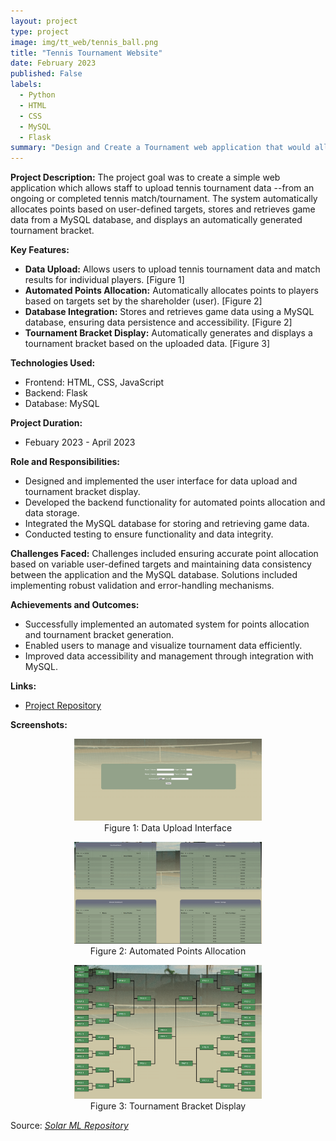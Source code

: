 ```yaml
---
layout: project
type: project
image: img/tt_web/tennis_ball.png
title: "Tennis Tournament Website"
date: February 2023
published: False
labels:
  - Python
  - HTML
  - CSS
  - MySQL
  - Flask
summary: "Design and Create a Tournament web application that would allow staff to upload tennis tournament data and individual match results from an ongoing or completed tennis match/tournament. The system automatically allocates points based on user-defined targets, stores and retrieves game data from a MySQL database, and displays an automatically generated tournament bracket."
---
```

**Project Description:**
The project goal was to create a simple web application which allows staff to upload tennis tournament data --from an ongoing or completed tennis match/tournament. The system automatically allocates points based on user-defined targets, stores and retrieves game data from a MySQL database, and displays an automatically generated tournament bracket.

**Key Features:**
- **Data Upload:** Allows users to upload tennis tournament data and match results for individual players. [Figure 1]
- **Automated Points Allocation:** Automatically allocates points to players based on targets set by the shareholder (user). [Figure 2]
- **Database Integration:** Stores and retrieves game data using a MySQL database, ensuring data persistence and accessibility. [Figure 2]
- **Tournament Bracket Display:** Automatically generates and displays a tournament bracket based on the uploaded data. [Figure 3]

**Technologies Used:**
- Frontend: HTML, CSS, JavaScript
- Backend: Flask
- Database: MySQL

**Project Duration:**
- Febuary 2023 - April 2023

**Role and Responsibilities:**
- Designed and implemented the user interface for data upload and tournament bracket display.
- Developed the backend functionality for automated points allocation and data storage.
- Integrated the MySQL database for storing and retrieving game data.
- Conducted testing to ensure functionality and data integrity.

**Challenges Faced:**
Challenges included ensuring accurate point allocation based on variable user-defined targets and maintaining data consistency between the application and the MySQL database. Solutions included implementing robust validation and error-handling mechanisms.

**Achievements and Outcomes:**
- Successfully implemented an automated system for points allocation and tournament bracket generation.
- Enabled users to manage and visualize tournament data efficiently.
- Improved data accessibility and management through integration with MySQL.

**Links:**
- [Project Repository](#https://github.com/TH3Eimis/tennis-tournament-web/tree/main)

**Screenshots:**
<p align="center">
  <img src="../img/tt_web/submit.png" alt="Data Upload Interface" width="300" />
  <br>Figure 1: Data Upload Interface
</p>
<p align="center">
  <img src="../img/tt_web/leaderboard.png" alt="Automated Points Allocation" width="300" />
  <br>Figure 2: Automated Points Allocation
</p>
<p align="center">
  <img src="../img/tt_web/bracket.png" alt="Tournament Bracket Display" width="300" />
  <br>Figure 3: Tournament Bracket Display
</p>


Source: <a href="https://github.com/TH3Eimis/solar_ML"><i class="large github icon ">Solar ML Repository</i></a>
 
